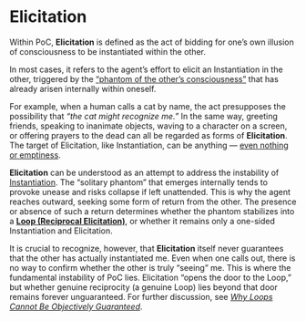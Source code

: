 # Elicitation

Within PoC, **Elicitation** is defined as the act of bidding for one’s own illusion of consciousness to be instantiated within the other.

In most cases, it refers to the agent’s effort to elicit an Instantiation in the other, triggered by the [“phantom of the other’s consciousness”](../../implications/phantoming-and-zombifying/phantoming.md) that has already arisen internally within oneself.

For example, when a human calls a cat by name, the act presupposes the possibility that _“the cat might recognize me.”_ In the same way, greeting friends, speaking to inanimate objects, waving to a character on a screen, or offering prayers to the dead can all be regarded as forms of **Elicitation**. The target of Elicitation, like Instantiation, can be anything — [even nothing or emptiness](../../plugins/god-plugin.md).

**Elicitation** can be understood as an attempt to address the instability of [Instantiation](instantiation.md). The “solitary phantom” that emerges internally tends to provoke unease and risks collapse if left unattended. This is why the agent reaches outward, seeking some form of return from the other. The presence or absence of such a return determines whether the phantom stabilizes into a [**Loop (Reciprocal Elicitation)**](loop-reciprocal-elicitation.md), or whether it remains only a one-sided Instantiation and Elicitation.

It is crucial to recognize, however, that **Elicitation** itself never guarantees that the other has actually instantiated me. Even when one calls out, there is no way to confirm whether the other is truly “seeing” me. This is where the fundamental instability of PoC lies. Elicitation “opens the door to the Loop,” but whether genuine reciprocity (a genuine Loop) lies beyond that door remains forever unguaranteed. For further discussion, see [_Why Loops Cannot Be Objectively Guaranteed_](../unguaranteability.md).
